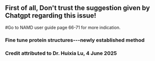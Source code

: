 ## First of all, Don't trust the suggestion given by Chatgpt regarding this issue!

#Go to NAMD user guide page 66-71 for more indication.
### Fine tune protein structures---newly established method

### Credit attributed to Dr. Huixia Lu, 4 June 2025
